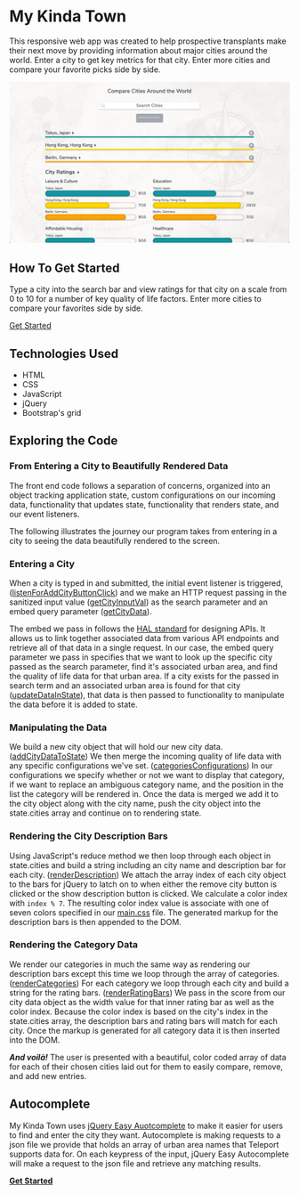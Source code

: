 # My Kinda Town

This responsive web app was created to help prospective transplants make their next move by providing information about major cities around the world. Enter a city to get key metrics for that city. Enter more cities and compare your favorite picks side by side.

![alt text](./img/screenshot.png "desktop view")


## How To Get Started

Type a city into the search bar and view ratings for that city on a scale from 0 to 10 for a number of key quality of life factors. Enter more cities to compare your favorites side by side.

[Get Started](http://michaelsolorio.com/my-kinda-town/intro/index.html)

## Technologies Used

- HTML
- CSS
- JavaScript
- jQuery
- Bootstrap's grid

## Exploring the Code
### From Entering a City to Beautifully Rendered Data

The front end code follows a separation of concerns, organized into an object tracking application state, custom configurations on our incoming data,  functionality that updates state, functionality that renders state, and our event listeners.

The following illustrates the journey our program takes from entering in a city to seeing the data beautifully rendered to the screen.

### Entering a City

When a city is typed in and submitted, the initial event listener is triggered, ([listenForAddCityButtonClick](https://github.com/msolorio/my-kinda-town/blob/master/js/app.js#L358)) and we make an HTTP request passing in the sanitized input value ([getCityInputVal](https://github.com/msolorio/my-kinda-town/blob/master/js/app.js#L224)) as the search parameter and an embed query parameter ([getCityData](https://github.com/msolorio/my-kinda-town/blob/master/js/app.js#L304)).

The embed we pass in follows the [HAL standard](http://stateless.co/hal_specification.html) for designing APIs. It allows us to link together associated data from various API endpoints and retrieve all of that data in a single request. In our case, the embed query parameter we pass in specifies that we want to look up the specific city passed as the search parameter, find it's associated urban area, and find the quality of life data for that urban area. If a city exists for the passed in search term and an associated urban area is found for that city ([updateDataInState](https://github.com/msolorio/my-kinda-town/blob/master/js/app.js#L285)), that data is then passed to functionality to manipulate the data before it is added to state.

### Manipulating the Data

We build a new city object that will hold our new city data. ([addCityDataToState](https://github.com/msolorio/my-kinda-town/blob/master/js/app.js#L266)) We then merge the incoming quality of life data with any specific configurations we've set. ([categoriesConfigurations](https://github.com/msolorio/my-kinda-town/blob/master/js/app.js#L35)) In our configurations we specify whether or not we want to display that category, if we want to replace an ambiguous category name, and the position in the list the category will be rendered in. Once the data is merged we add it to the city object along with the city name, push the city object into the state.cities array and continue on to rendering state. 

### Rendering the City Description Bars

Using JavaScript's reduce method we then loop through each object in state.cities and build a string including an city name and description bar for each city. ([renderDescription](https://github.com/msolorio/my-kinda-town/blob/master/js/app.js#L170)) We attach the array index of each city object to the bars for jQuery to latch on to when either the remove city button is clicked or the show description button is clicked. We calculate a color index with `index % 7`. The resulting color index value is associate with one of seven colors specified in our [main.css](https://github.com/msolorio/my-kinda-town/blob/master/css/main.css#L302) file. The generated markup for the description bars is then appended to the DOM.

### Rendering the Category Data

We render our categories in much the same way as rendering our description bars except this time we loop through the array of categories. ([renderCategories](https://github.com/msolorio/my-kinda-town/blob/master/js/app.js#L153)) For each category we loop through each city and build a string for the rating bars. ([renderRatingBars](https://github.com/msolorio/my-kinda-town/blob/master/js/app.js#L129)) We pass in the score from our city data object as the width value for that inner rating bar as well as the color index. Because the color index is based on the city's index in the state.cities array, the description bars and rating bars will match for each city. Once the markup is generated for all category data it is then inserted into the DOM.

**_And voil&agrave;!_** The user is presented with a beautiful, color coded array of data for each of their chosen cities laid out for them to easily compare, remove, and add new entries.

## Autocomplete

My Kinda Town uses [jQuery Easy Auotcomplete](http://easyautocomplete.com) to make it easier for users to find and enter the city they want. Autocomplete is making requests to a json file we provide that holds an array of urban area names that Teleport supports data for. On each keypress of the input, jQuery Easy Autocomplete will make a request to the json file and retrieve any matching results.

**[Get Started](http://michaelsolorio.com/my-kinda-town/intro/index.html)**